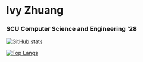 # Ivy Zhuang

### SCU Computer Science and Engineering '28

[![GitHub stats](https://github-readme-stats.vercel.app/api?username=purple-affogato&theme=tokyonight&hide_rank=true&disable_animations=true&hide=stars,issues&custom_title=My%20Stats)](https://github.com/anuraghazra/github-readme-stats)

[![Top Langs](https://github-readme-stats.vercel.app/api/top-langs/?username=purple-affogato&theme=tokyonight&disable_animations=true&size_weight=0&count_weight=1&layout=compact)](https://github.com/anuraghazra/github-readme-stats)
<!--
**purple-affogato/purple-affogato** is a ✨ _special_ ✨ repository because its `README.md` (this file) appears on your GitHub profile.

Here are some ideas to get you started:

- 🔭 I’m currently working on ...
- 🌱 I’m currently learning ...
- 👯 I’m looking to collaborate on ...
- 🤔 I’m looking for help with ...
- 💬 Ask me about ...
- 📫 How to reach me: ...
- 😄 Pronouns: ...
- ⚡ Fun fact: ...
-->
